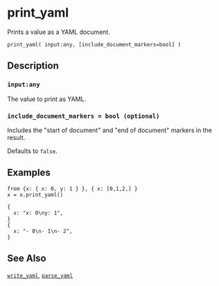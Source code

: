 # print_yaml

Prints a value as a YAML document.

```tql
print_yaml( input:any, [include_document_markers=bool] )
```

## Description

### `input:any`

The value to print as YAML.

### `include_document_markers = bool (optional)`

Includes the "start of document" and "end of document" markers in the result.

Defaults to `false`.

## Examples

```tql
from {x: { x: 0, y: 1 } }, { x: [0,1,2,] }
x = x.print_yaml()
```
```tql
{
  x: "x: 0\ny: 1",
}
{
  x: "- 0\n- 1\n- 2",
}
```

## See Also

[`write_yaml`](../operators/write_yaml.md), [`parse_yaml`](parse_yaml.mdx)
